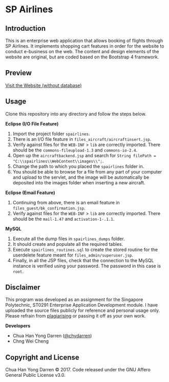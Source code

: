 # SP Airlines

## Introduction

This is an enterprise web application that allows booking of flights through SP Airlines. It implements shopping cart features in order 
for the website to conduct e-business on the web. The content and design elements of the website are original, but are coded based on the
Bootstrap 4 framework. 

## Preview

[Visit the Website (without database)](http://darrenweicheng.azurewebsites.net/)

## Usage

Clone this repository into any directory and follow the steps below.

**Eclipse (I/O File Feature)**

1. Import the project folder `spairlines`.
2. There is an I/O file feature in `files_aircraft/aircraftinsert.jsp`. 
3. Verify against files for the `WEB-INF` > `lib` are correctly imported. There should be the `commons-fileupload-1.3` and `commons-io-2.4`.
4. Open up the `aircraftbackend.jsp` and search for
`String filePath = "C:\\spairlines\\WebContent\\images\\";`.
5. Change the path to which you placed the `spairlines` folder in. 
6. You should be able to browse for a file from any part of your computer and upload to the servlet, and the image will be automatically be deposited into the images folder when inserting a new aircraft. 

**Eclipse (Email Feature)**

1. Continuing from above, there is an email feature in `files_guest/bk_confirmation.jsp`.
2. Verify against files for the `WEB-INF` > `lib` are correctly imported. There should be the `mail-1.47` and `activation-1-.1.1`. 

**MySQL**

1. Execute all the dump files in `spairlines_dumps` folder. 
2. It should create and populate all the required tables. 
3. Execute `spairlines_routines.sql` to create the stored routine for the userdelete feature meant for `files_admin/superuser.jsp`. 
4. Finally, in all the JSP files, check that the connection to the MySQL instance is verified using your password. The password in this case is `root`. 

## Disclaimer

This program was developed as an assignment for the Singapore Polytechnic, ST0291 Enterprise Application Development module. I have uploaded the source files publicly for reference and personal usage only. Please refrain from [plagiarising](https://www.sp.edu.sg/sp/student-services/ssc-overview/student-handbook/intellectual-property-copyright-and-plagiarism) or passing it off as your own work. 

**Developers**

- Chua Han Yong Darren ([@chydarren](https://github.com/chydarren))
- Chng Wei Cheng

## Copyright and License 

Chua Han Yong Darren © 2017. Code released under the GNU Affero General Public License v3.0.
